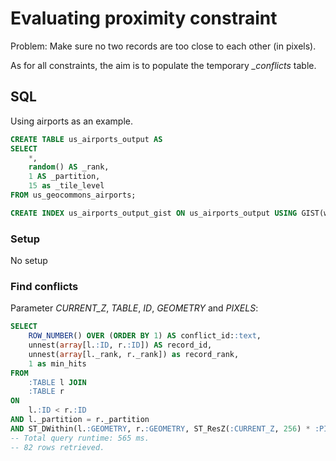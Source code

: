 # Evaluating proximity constraint

Problem: Make sure no two records are too close to each other (in pixels).

As for all constraints, the aim is to populate the temporary *_conflicts* table.

## SQL

Using airports as an example.

```sql
CREATE TABLE us_airports_output AS
SELECT 
	*, 
	random() AS _rank, 
	1 AS _partition,
	15 as _tile_level 
FROM us_geocommons_airports;

CREATE INDEX us_airports_output_gist ON us_airports_output USING GIST(wkb_geometry);
```

### Setup

No setup

### Find conflicts

Parameter *CURRENT_Z*, *TABLE*, *ID*, *GEOMETRY* and *PIXELS*:

```sql
SELECT 
	ROW_NUMBER() OVER (ORDER BY 1) AS conflict_id::text, 
	unnest(array[l.:ID, r.:ID]) AS record_id, 
	unnest(array[l._rank, r._rank]) as record_rank,
	1 as min_hits
FROM 
	:TABLE l JOIN
	:TABLE r
ON 
	l.:ID < r.:ID
AND	l._partition = r._partition
AND ST_DWithin(l.:GEOMETRY, r.:GEOMETRY, ST_ResZ(:CURRENT_Z, 256) * :PIXELS);
-- Total query runtime: 565 ms.
-- 82 rows retrieved.
```









